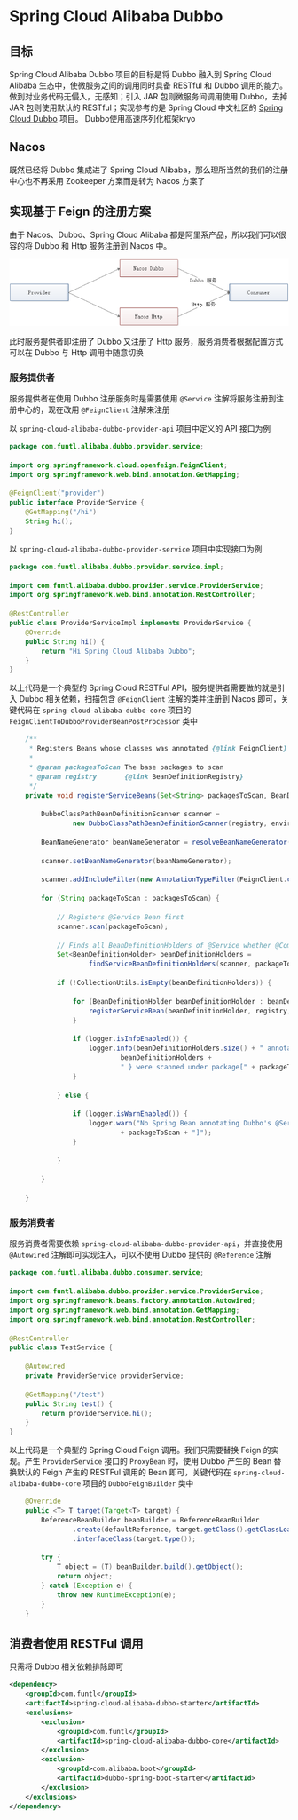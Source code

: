 # Spring Cloud Alibaba Dubbo

## 目标

Spring Cloud Alibaba Dubbo 项目的目标是将 Dubbo 融入到 Spring Cloud Alibaba 生态中，使微服务之间的调用同时具备 RESTful 和 Dubbo 调用的能力。做到对业务代码无侵入，无感知；引入 JAR 包则微服务间调用使用 Dubbo，去掉 JAR 包则使用默认的 RESTful；实现参考的是 Spring Cloud 中文社区的 [Spring Cloud Dubbo](https://github.com/SpringCloud/spring-cloud-dubbo) 项目。
Dubbo使用高速序列化框架kryo
## Nacos

既然已经将 Dubbo 集成进了 Spring Cloud Alibaba，那么理所当然的我们的注册中心也不再采用 Zookeeper 方案而是转为 Nacos 方案了

## 实现基于 Feign 的注册方案

由于 Nacos、Dubbo、Spring Cloud Alibaba 都是阿里系产品，所以我们可以很容的将 Dubbo 和 Http 服务注册到 Nacos 中。

![](screenhots/20190407.png)

此时服务提供者即注册了 Dubbo 又注册了 Http 服务，服务消费者根据配置方式可以在 Dubbo 与 Http 调用中随意切换

### 服务提供者

服务提供者在使用 Dubbo 注册服务时是需要使用 `@Service` 注解将服务注册到注册中心的，现在改用 `@FeignClient` 注解来注册

以 `spring-cloud-alibaba-dubbo-provider-api` 项目中定义的 API 接口为例

```java
package com.funtl.alibaba.dubbo.provider.service;

import org.springframework.cloud.openfeign.FeignClient;
import org.springframework.web.bind.annotation.GetMapping;

@FeignClient("provider")
public interface ProviderService {
    @GetMapping("/hi")
    String hi();
}
```

以 `spring-cloud-alibaba-dubbo-provider-service` 项目中实现接口为例

```java
package com.funtl.alibaba.dubbo.provider.service.impl;

import com.funtl.alibaba.dubbo.provider.service.ProviderService;
import org.springframework.web.bind.annotation.RestController;

@RestController
public class ProviderServiceImpl implements ProviderService {
    @Override
    public String hi() {
        return "Hi Spring Cloud Alibaba Dubbo";
    }
}
```

以上代码是一个典型的 Spring Cloud RESTFul API，服务提供者需要做的就是引入 Dubbo 相关依赖，扫描包含 `@FeignClient` 注解的类并注册到 Nacos 即可，关键代码在 `spring-cloud-alibaba-dubbo-core` 项目的 `FeignClientToDubboProviderBeanPostProcessor` 类中

```java
    /**
     * Registers Beans whose classes was annotated {@link FeignClient}
     *
     * @param packagesToScan The base packages to scan
     * @param registry       {@link BeanDefinitionRegistry}
     */
    private void registerServiceBeans(Set<String> packagesToScan, BeanDefinitionRegistry registry) {

        DubboClassPathBeanDefinitionScanner scanner =
                new DubboClassPathBeanDefinitionScanner(registry, environment, resourceLoader);

        BeanNameGenerator beanNameGenerator = resolveBeanNameGenerator(registry);

        scanner.setBeanNameGenerator(beanNameGenerator);

        scanner.addIncludeFilter(new AnnotationTypeFilter(FeignClient.class, true, true));

        for (String packageToScan : packagesToScan) {

            // Registers @Service Bean first
            scanner.scan(packageToScan);

            // Finds all BeanDefinitionHolders of @Service whether @ComponentScan scans or not.
            Set<BeanDefinitionHolder> beanDefinitionHolders =
                    findServiceBeanDefinitionHolders(scanner, packageToScan, registry, beanNameGenerator);

            if (!CollectionUtils.isEmpty(beanDefinitionHolders)) {

                for (BeanDefinitionHolder beanDefinitionHolder : beanDefinitionHolders) {
                    registerServiceBean(beanDefinitionHolder, registry, scanner);
                }

                if (logger.isInfoEnabled()) {
                    logger.info(beanDefinitionHolders.size() + " annotated Dubbo's @Service Components { " +
                            beanDefinitionHolders +
                            " } were scanned under package[" + packageToScan + "]");
                }

            } else {

                if (logger.isWarnEnabled()) {
                    logger.warn("No Spring Bean annotating Dubbo's @Service was found under package["
                            + packageToScan + "]");
                }

            }

        }

    }
```

### 服务消费者

服务消费者需要依赖 `spring-cloud-alibaba-dubbo-provider-api`，并直接使用 `@Autowired` 注解即可实现注入，可以不使用 Dubbo 提供的 `@Reference` 注解

```java
package com.funtl.alibaba.dubbo.consumer.service;

import com.funtl.alibaba.dubbo.provider.service.ProviderService;
import org.springframework.beans.factory.annotation.Autowired;
import org.springframework.web.bind.annotation.GetMapping;
import org.springframework.web.bind.annotation.RestController;

@RestController
public class TestService {

    @Autowired
    private ProviderService providerService;

    @GetMapping("/test")
    public String test() {
        return providerService.hi();
    }
}
```

以上代码是一个典型的 Spring Cloud Feign 调用。我们只需要替换 Feign 的实现。产生 `ProviderService` 接口的 `ProxyBean` 时，使用 Dubbo 产生的 Bean 替换默认的 Feign 产生的 RESTFul 调用的 Bean 即可，关键代码在 `spring-cloud-alibaba-dubbo-core` 项目的 `DubboFeignBuilder` 类中

```java
    @Override
    public <T> T target(Target<T> target) {
        ReferenceBeanBuilder beanBuilder = ReferenceBeanBuilder
                .create(defaultReference, target.getClass().getClassLoader(), applicationContext)
                .interfaceClass(target.type());

        try {
            T object = (T) beanBuilder.build().getObject();
            return object;
        } catch (Exception e) {
            throw new RuntimeException(e);
        }
    }
```


## 消费者使用 RESTFul 调用

只需将 Dubbo 相关依赖排除即可

```xml
<dependency>
    <groupId>com.funtl</groupId>
    <artifactId>spring-cloud-alibaba-dubbo-starter</artifactId>
    <exclusions>
        <exclusion>
            <groupId>com.funtl</groupId>
            <artifactId>spring-cloud-alibaba-dubbo-core</artifactId>
        </exclusion>
        <exclusion>
            <groupId>com.alibaba.boot</groupId>
            <artifactId>dubbo-spring-boot-starter</artifactId>
        </exclusion>
    </exclusions>
</dependency>
```

